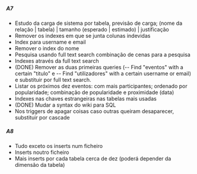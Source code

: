 ##### A7 #####

  * Estudo da carga de sistema por tabela, previsão de carga; (nome da relação | tabela) | tamanho (esperado | estimado) | justificação
  * Remover os indexes em que se junta colunas indevidas
  * Index para username e email
  * Remover o index do nome
  * Pesquisa usando full text search combinação de cenas para a pesquisa
  * Indexes através da full text search
  * (DONE) Remover as duas primeiras queries (-- Find "eventos" with a certain "titulo" e -- Find "utilizadores" with a certain username or email) e substituir por full text search.
  * Listar os próximos dez eventos: com mais participantes; ordenado por popularidade; combinação de popularidade e proximidade (data)
  * Indexes nas chaves estrangeiras nas tabelas mais usadas
  * (DONE) Mudar a syntax do wiki para SQL
  * Nos triggers de apagar coisas caso outras queiram desaparecer, substituir por cascade

##### A8 #####
  * Tudo exceto os inserts num ficheiro
  * Inserts noutro ficheiro
  * Mais inserts por cada tabela cerca de dez (poderá depender da dimensão da tabela)
